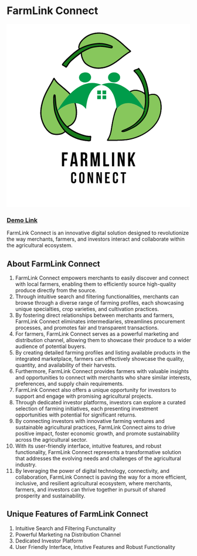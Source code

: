 # FarmLink Connect 

![Logo](./src/assets/logo_white_bg.png)

<h3><a href="https://farmlinkconnect.netlify.app" target="_blank">Demo Link</a></h3>

FarmLink Connect is an innovative digital solution designed to revolutionize the way merchants, farmers, and investors interact and collaborate within the agricultural ecosystem. 

## About FarmLink Connect
1. FarmLink Connect empowers merchants to easily discover and connect with local farmers, enabling them to efficiently source high-quality produce directly from the source. 
2. Through intuitive search and filtering functionalities, merchants can browse through a diverse range of farming profiles, each showcasing unique specialties, crop varieties, and cultivation practices. 
3. By fostering direct relationships between merchants and farmers, FarmLink Connect eliminates intermediaries, streamlines procurement processes, and promotes fair and transparent transactions.
4. For farmers, FarmLink Connect serves as a powerful marketing and distribution channel, allowing them to showcase their produce to a wider audience of potential buyers. 
5. By creating detailed farming profiles and listing available products in the integrated marketplace, farmers can effectively showcase the quality, quantity, and availability of their harvests.
6. Furthermore, FarmLink Connect provides farmers with valuable insights and opportunities to connect with merchants who share similar interests, preferences, and supply chain requirements.
7. FarmLink Connect also offers a unique opportunity for investors to support and engage with promising agricultural projects.
8. Through dedicated investor platforms, investors can explore a curated selection of farming initiatives, each presenting investment opportunities with potential for significant returns. 
9. By connecting investors with innovative farming ventures and sustainable agricultural practices, FarmLink Connect aims to drive positive impact, foster economic growth, and promote sustainability across the agricultural sector.
10. With its user-friendly interface, intuitive features, and robust functionality, FarmLink Connect represents a transformative solution that addresses the evolving needs and challenges of the agricultural industry. 
11. By leveraging the power of digital technology, connectivity, and collaboration, FarmLink Connect is paving the way for a more efficient, inclusive, and resilient agricultural ecosystem, where merchants, farmers, and investors can thrive together in pursuit of shared prosperity and sustainability.

## Unique Features of FarmLink Connect
1. Intuitive Search and Filtering Functunality
2. Powerful Marketing na Distribution Channel
3. Dedicated Investor Platform
4. User Friendly Interface, Intutive Features and Robust Functionality



